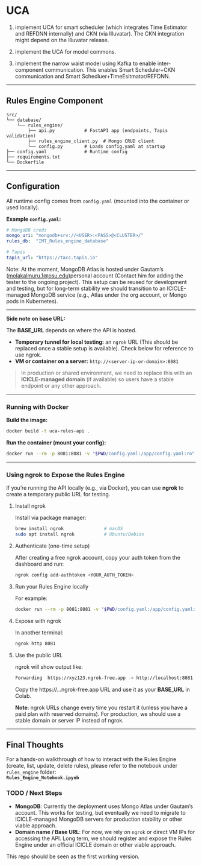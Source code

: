 # UCA

1. implement UCA for smart scheduler (which integrates Time Estimator and REFDNN internally) and CKN (via Illuvatar). The CKN integration might depend on the Illuvatar release.

1. implement the UCA for model commons.

1. implement the narrow waist model using Kafka to enable inter-component communication. This enables Smart Scheduler+CKN communication and Smart Schedluer+TimeEsitmator/REFDNN.


---
## Rules Engine Component
```
src/
└── database/
    └── rules_engine/
        ├── api.py           # FastAPI app (endpoints, Tapis validation)
        ├── rules_engine_client.py  # Mongo CRUD client 
        └── config.py        # Loads config.yaml at startup
├── config.yaml              # Runtime config
├── requirements.txt
└── Dockerfile
```

---

## Configuration

All runtime config comes from `config.yaml` (mounted into the container or used locally).

**Example `config.yaml`:**
```yaml
# MongoDB creds
mongo_uri: "mongodb+srv://<USER>:<PASS>@<CLUSTER>/"
rules_db:  "IMT_Rules_engine_database"

# Tapis
tapis_url: "https://tacc.tapis.io"
```

Note: At the moment, MongoDB Atlas is hosted under Gautam’s (molakalmuru.1@osu.edu)personal account (Contact him for adding the tester to the ongoing project). This setup can be reused for development and testing, but for long-term stability we should transition to an ICICLE-managed MongoDB service (e.g., Atlas under the org account, or Mongo pods in Kubernetes).

---
**Side note on base URL:**

The **BASE_URL** depends on where the API is hosted.

* **Temporary tunnel for local testing:** an `ngrok` URL (This should be replaced once a stable setup is available). Check below for reference to use ngrok.
* **VM or container on a server:** `http://<server-ip-or-domain>:8081`

> In production or shared environment, we need to replace this with an **ICICLE-managed domain** (if available) so users have a stable endpoint or any other approach.


---
### Running with Docker

**Build the image:**

```bash
docker build -t uca-rules-api .
```

**Run the container (mount your config):**
```bash
docker run --rm -p 8081:8081 -v "$PWD/config.yaml:/app/config.yaml:ro" uca-rules-api
```
---
### Using ngrok to Expose the Rules Engine

If you’re running the API locally (e.g., via Docker), you can use **ngrok** to create a temporary public URL for testing.

1. Install ngrok

   Install via package manager:
     ```bash
     brew install ngrok               # macOS
     sudo apt install ngrok           # Ubuntu/Debian
     ```

2. Authenticate (one-time setup)

   After creating a free ngrok account, copy your auth token from the dashboard and run:
   ```bash
   ngrok config add-authtoken <YOUR_AUTH_TOKEN>
   ```

3. Run your Rules Engine locally

    For example:

    ```bash
    docker run --rm -p 8081:8081 -v "$PWD/config.yaml:/app/config.yaml:ro" uca-rules-api
    ```

4. Expose with ngrok

    In another terminal:
    ```bash
    ngrok http 8081
    ```

5.	Use the public URL

    ngrok will show output like:
    ```bash
    Forwarding  https://xyz123.ngrok-free.app -> http://localhost:8081
    ```

    Copy the https://...ngrok-free.app URL and use it as your **BASE_URL** in Colab.

    **Note**: ngrok URLs change every time you restart it (unless you have a paid plan with reserved domains).
For production, we should use a stable domain or server IP instead of ngrok.

---

## Final Thoughts

For a hands-on walkthrough of how to interact with the Rules Engine (create, list, update, delete rules), please refer to the notebook under `rules_engine` folder:  
**`Rules_Engine_Notebook.ipynb`**

### TODO / Next Steps
- **MongoDB**: Currently the deployment uses Mongo Atlas under Gautam’s account. This works for testing, but eventually we need to migrate to ICICLE-managed MongoDB servers for production stability or other viable approach.
- **Domain name / Base URL**: For now, we rely on `ngrok` or direct VM IPs for accessing the API. Long term, we should register and expose the Rules Engine under an official ICICLE domain or other viable approach.

This repo should be seen as the first working version.